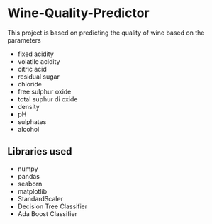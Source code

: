 # Wine-Quality-Predictor
This project is based on predicting the quality of wine based on the parameters
  * fixed acidity 
  * volatile acidity
  * citric acid
  * residual sugar
  * chloride
  * free sulphur oxide
  * total suphur di oxide
  * density
  * pH
  * sulphates
  * alcohol
## Libraries used
  * numpy
  * pandas
  * seaborn
  * matplotlib
  * StandardScaler
  * Decision Tree Classifier
  * Ada Boost Classifier
